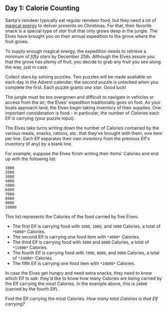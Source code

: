 Day 1: Calorie Counting
-----------------------

Santa's reindeer typically eat regular reindeer food, but they need a lot of [magical energy](/2018/day/25) to deliver presents on Christmas. For that, their favorite snack is a special type of *star* fruit that only grows deep in the jungle. The Elves have brought you on their annual expedition to the grove where the fruit grows.


To supply enough magical energy, the expedition needs to retrieve a minimum of *fifty stars* by December 25th. Although the Elves assure you that the grove has plenty of fruit, you decide to grab any fruit you see along the way, just in case.


Collect stars by solving puzzles. Two puzzles will be made available on each day in the Advent calendar; the second puzzle is unlocked when you complete the first. Each puzzle grants *one star*. Good luck!


The jungle must be too overgrown and difficult to navigate in vehicles or access from the air; the Elves' expedition traditionally goes on foot. As your boats approach land, the Elves begin taking inventory of their supplies. One important consideration is food - in particular, the number of *Calories* each Elf is carrying (your puzzle input).


The Elves take turns writing down the number of Calories contained by the various meals, snacks, rations, etc. that they've brought with them, one item per line. Each Elf separates their own inventory from the previous Elf's inventory (if any) by a blank line.


For example, suppose the Elves finish writing their items' Calories and end up with the following list:



```
1000
2000
3000
4000
5000
6000
7000
8000
9000
10000

```

This list represents the Calories of the food carried by five Elves:


* The first Elf is carrying food with `1000`, `2000`, and `3000` Calories, a total of `*6000*` Calories.
* The second Elf is carrying one food item with `*4000*` Calories.
* The third Elf is carrying food with `5000` and `6000` Calories, a total of `*11000*` Calories.
* The fourth Elf is carrying food with `7000`, `8000`, and `9000` Calories, a total of `*24000*` Calories.
* The fifth Elf is carrying one food item with `*10000*` Calories.


In case the Elves get hungry and need extra snacks, they need to know which Elf to ask: they'd like to know how many Calories are being carried by the Elf carrying the *most* Calories. In the example above, this is *`24000`* (carried by the fourth Elf).


Find the Elf carrying the most Calories. *How many total Calories is that Elf carrying?*


